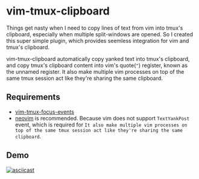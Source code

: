 
# vim-tmux-clipboard

Things get nasty when I need to copy lines of text from vim into tmux's
clipboard, especially when multiple split-windows are opened. So I created this
super simple plugin, which provides seemless integration for vim and tmux's
clipboard.


vim-tmux-clipboard automatically copy yanked text into tmux's clipboard, and
copy tmux's clipboard content into vim's quote(`"`) register, known as the unnamed
register. It also make multiple vim processes on top of the same tmux session
act like they're sharing the same clipboard.


## Requirements

- [vim-tmux-focus-events](https://github.com/tmux-plugins/vim-tmux-focus-events)
- [neovim](https://github.com/neovim/neovim) is recommended. Because vim does
    not support `TextYankPost` event, which is required for `It also make
    multiple vim processes on top of the same tmux session act like they're
    sharing the same clipboard`.


## Demo

[![asciicast](https://asciinema.org/a/7qzb7c12ykv3kcleo4jgrl2jy.png)](https://asciinema.org/a/7qzb7c12ykv3kcleo4jgrl2jy)


